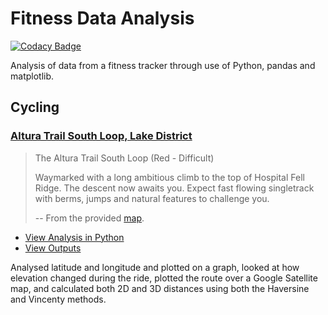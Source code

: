 # Fitness Data Analysis

[![Codacy Badge](https://api.codacy.com/project/badge/Grade/7e8afa31f94f4cd4870be1126ffb329e)](https://app.codacy.com/manual/maw101/Fitness-Data-Analysis?utm_source=github.com&utm_medium=referral&utm_content=maw101/Fitness-Data-Analysis&utm_campaign=Badge_Grade_Dashboard)

Analysis of data from a fitness tracker through use of Python, pandas and matplotlib.

## Cycling

### [Altura Trail South Loop, Lake District](https://github.com/maw101/Fitness-Data-Analysis/tree/master/cycling/outputs/red_route_cycle)

> The Altura Trail South Loop (Red - Difficult)
>
> Waymarked with a long ambitious climb to the top of Hospital Fell Ridge. The descent now awaits you. Expect fast flowing singletrack with berms, jumps and natural features to challenge you.
>
> -- From the provided [map](https://www.forestryengland.uk/sites/default/files/documents/Whinlatter%20MTB%20Map%20Panel_2018_North%20Facing%20Orientation%20DRAFT.pdf).

*  [View Analysis in Python](https://github.com/maw101/Fitness-Data-Analysis/blob/master/cycling/red_route_cycle_analysis.py)
*  [View Outputs](https://github.com/maw101/Fitness-Data-Analysis/tree/master/cycling/outputs/red_route_cycle)

Analysed latitude and longitude and plotted on a graph, looked at how elevation changed during the ride, plotted the route over a Google Satellite map, and calculated both 2D and 3D distances using both the Haversine and Vincenty methods.